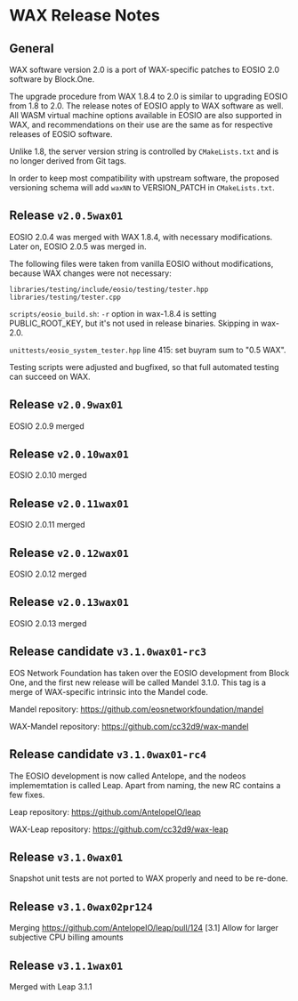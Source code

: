 # WAX Release Notes

## General

WAX software version 2.0 is a port of WAX-specific patches to EOSIO
2.0 software by Block.One.

The upgrade procedure from WAX 1.8.4 to 2.0 is similar to upgrading
EOSIO from 1.8 to 2.0. The release notes of EOSIO apply to WAX
software as well. All WASM virtual machine options available in EOSIO
are also supported in WAX, and recommendations on their use are the
same as for respective releases of EOSIO software.

Unlike 1.8, the server version string is controlled by
`CMakeLists.txt` and is no longer derived from Git tags.

In order to keep most compatibility with upstream software, the
proposed versioning schema will add `waxNN` to VERSION_PATCH in
`CMakeLists.txt`.


## Release `v2.0.5wax01`

EOSIO 2.0.4 was merged with WAX 1.8.4, with necessary
modifications. Later on, EOSIO 2.0.5 was merged in.


The following files were taken from vanilla EOSIO without
modifications, because WAX changes were not necessary:

```
libraries/testing/include/eosio/testing/tester.hpp
libraries/testing/tester.cpp
```

`scripts/eosio_build.sh`: `-r` option in wax-1.8.4 is setting
PUBLIC_ROOT_KEY, but it's not used in release binaries. Skipping in
wax-2.0.


`unittests/eosio_system_tester.hpp` line 415: set buyram sum to "0.5
WAX".

Testing scripts were adjusted and bugfixed, so that full automated
testing can succeed on WAX.


## Release `v2.0.9wax01`

EOSIO 2.0.9 merged

## Release `v2.0.10wax01`

EOSIO 2.0.10 merged

## Release `v2.0.11wax01`

EOSIO 2.0.11 merged

## Release `v2.0.12wax01`

EOSIO 2.0.12 merged

## Release `v2.0.13wax01`

EOSIO 2.0.13 merged

## Release candidate `v3.1.0wax01-rc3`

EOS Network Foundation has taken over the EOSIO development from Block
One, and the first new release will be called Mandel 3.1.0. This tag
is a merge of WAX-specific intrinsic into the Mandel code.

Mandel repository: https://github.com/eosnetworkfoundation/mandel

WAX-Mandel repository: https://github.com/cc32d9/wax-mandel

## Release candidate `v3.1.0wax01-rc4`

The EOSIO development is now called Antelope, and the nodeos 
implememtation is called Leap. Apart from naming, the new RC contains a few 
fixes.

Leap repository: https://github.com/AntelopeIO/leap

WAX-Leap repository: https://github.com/cc32d9/wax-leap

## Release `v3.1.0wax01`

Snapshot unit tests are not ported to WAX properly and need to be re-done.

## Release `v3.1.0wax02pr124`

Merging https://github.com/AntelopeIO/leap/pull/124
[3.1] Allow for larger subjective CPU billing amounts

## Release `v3.1.1wax01`

Merged with Leap 3.1.1

